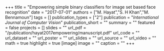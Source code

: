 +++
title = "Empowering simple binary classifiers for image set based face recognition"
date = "2017-07-01"
authors = ["M. Hayat","S. H Khan","M. Bennamoun"]
tags = []
publication_types = ["2"]
publication = "_International Journal of Computer Vision_"
publication_short = ""
summary = ""
featured = false
projects = []
slides = ""
url_pdf = "/publication/hayat2017empowering/manuscript.pdf"
url_code = ""
url_dataset = ""
url_poster = ""
url_slides = ""
url_source = ""
url_video = ""
math = true
highlight = true
[image]
image = ""
caption = ""
+++

